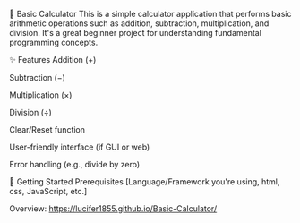 📘 Basic Calculator
This is a simple calculator application that performs basic arithmetic operations such as addition, subtraction, multiplication, and division. It's a great beginner project for understanding fundamental programming concepts.

✨ Features
Addition (+)

Subtraction (−)

Multiplication (×)

Division (÷)

Clear/Reset function

User-friendly interface (if GUI or web)

Error handling (e.g., divide by zero)

🚀 Getting Started
Prerequisites
[Language/Framework you're using, html, css, JavaScript, etc.]

Overview:  https://lucifer1855.github.io/Basic-Calculator/



